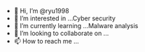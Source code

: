 - 👋 Hi, I’m @ryu1998
- 👀 I’m interested in ...Cyber security
- 🌱 I’m currently learning ...Malware analysis
- 💞️ I’m looking to collaborate on ...
- 📫 How to reach me ...

<!---
ryu1998/ryu1998 is a ✨ special ✨ repository because its `README.md` (this file) appears on your GitHub profile.
You can click the Preview link to take a look at your changes.
--->
